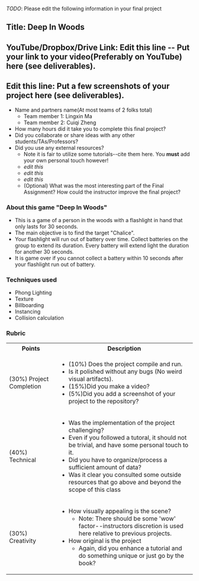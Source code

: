 *TODO*: Please edit the following information in your final project

## Title: Deep In Woods

## YouTube/Dropbox/Drive Link: Edit this line -- Put your link to your video(Preferably on YouTube) here (see deliverables).

## Edit this line: Put a few screenshots of your project here (see deliverables).


* Name and partners name(At most teams of 2 folks total)
  * Team member 1: Lingxin Ma
  * Team member 2: Cuiqi Zheng
* How many hours did it take you to complete this final project? 
* Did you collaborate or share ideas with any other students/TAs/Professors?
* Did you use any external resources? 
  * Note it is fair to utilize some tutorials--cite them here. You **must** add your own personal touch however!
  * *edit this*
  * *edit this*
  * *edit this*
  * (Optional) What was the most interesting part of the Final Assignment? How could the instructor improve the final project?

### About this game "Deep In Woods"
* This is a game of a person in the woods with a flashlight in hand that only lasts for 30 seconds. 
* The main objective is to find the target "Chalice". 
* Your flashlight will run out of battery over time. Collect batteries on the group to extend its duration. Every battery will extend light the duration for another 30 seconds. 
* It is game over if you cannot collect a battery within 10 seconds after your flashlight run out of battery.

### Techniques used 
* Phong Lighting
* Texture
* Billboarding
* Instancing
* Collision calculation

### Rubric

<table>
  <tbody>
    <tr>
      <th>Points</th>
      <th align="center">Description</th>
    </tr>
    <tr>
      <td>(30%) Project Completion</td>
     <td align="left"><ul><li>(10%) Does the project compile and run.</li><li>Is it polished without any bugs (No weird visual artifacts).</li><li>(15%)Did you make a video?</li><li>(5%)Did you add a screenshot of your project to the repository?</li></ul></td>
    </tr>
    <tr>
      <td>(40%) Technical</td>
      <td align="left"><ul><li>Was the implementation of the project challenging?</li><li>Even if you followed a tutoral, it should not be trivial, and have some personal touch to it.</li><li>Did you have to organize/process a sufficient amount of data?</li><li>Was it clear you consulted some outside resources that go above and beyond the scope of this class</li></ul></td>
    </tr>
    <tr>
      <td>(30%) Creativity</td>
      <td align="left"><ul><li>How visually appealing is the scene?<ul><li>Note: There should be some 'wow' factor--instructors discretion is used here relative to previous projects.</li></ul></li><li>How original is the project<ul><li>Again, did you enhance a tutorial and do something unique or just go by the book?</li></ul></li></ul></td>
    </tr>
  </tbody>
</table>
